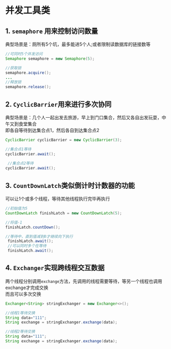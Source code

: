 并发工具类
==


## 1. `semaphore` 用来控制访问数量

典型场景是：厕所有5个坑，最多能进5个人;或者限制读数据库的链接数等

```java
//可同时5个并发访问
Semaphore semaphore = new Semaphore(5);

//获取锁
semaphore.acquire();
...
//释放锁
semaphore.release();
```

## 2. `CyclicBarrier`用来进行多次协同

典型场景是：几个人一起出发去旅游，早上到门口集合，然后又各自出发玩耍，中午又到食堂集合  
即各自等待到达集合点1，然后各自到达集合点2

```java
CyclicBarrier cyclicBarrier = new CyclicBarrier(3);

//集合点1等待
cyclicBarrier.await();
 
 //集合点2等待
cyclicBarrier.await();
```

## 3. `CountDownLatch`类似倒计时计数器的功能
可以让1个或多个线程，等待其他线程执行完毕再执行

```java
//初始值为5
CountDownLatch finishLatch = new CountDownLatch(5);

//将值-1
finishLatch.countDown();

//等待中，直到值减到0才继续向下执行
 finishLatch.await();
 //可以同时多个在等待
 finishLatch.await();
```

## 4. `Exchanger`实现跨线程交互数据
两个线程分别调用`exchange`方法，先调用的线程需要等待，等另一个线程也调用exchange才完成交换  
而且可以多次交换

```java
Exchanger<String> stringExchanger = new Exchanger<>();

//线程1等待交换
String data="111";
String exchange = stringExchanger.exchange(data);

//线程2等待交换
String data="111";
String exchange = stringExchanger.exchange(data);
```
